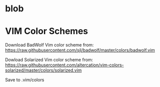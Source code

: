 # blob

# VIM Color Schemes
Download BadWolf Vim color scheme from:  
https://raw.githubusercontent.com/sjl/badwolf/master/colors/badwolf.vim

Dowload Solarized Vim color scheme from:  
https://raw.githubusercontent.com/altercation/vim-colors-solarized/master/colors/solarized.vim

Save to .vim/colors
